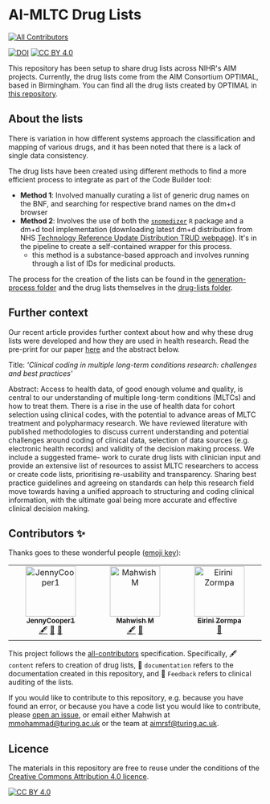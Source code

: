# AI-MLTC Drug Lists
<!-- ALL-CONTRIBUTORS-BADGE:START - Do not remove or modify this section -->
[![All Contributors](https://img.shields.io/badge/all_contributors-3-orange.svg?style=flat-square)](#contributors-)
<!-- ALL-CONTRIBUTORS-BADGE:END -->
[![DOI](https://zenodo.org/badge/DOI/10.5281/zenodo.10816326.svg)](https://doi.org/10.5281/zenodo.10816326) [![CC BY 4.0][cc-by-shield]][cc-by]

This repository has been setup to share drug lists across NIHR's AIM projects.
Currently, the drug lists come from the AIM Consortium OPTIMAL, based in Birmingham.
You can find all the drug lists created by OPTIMAL in [this repository]([https://github.com/aim-rsf/phenotypes/tree/main/Drug%20Codes](https://github.com/THINKINGGroup/phenotypes/tree/main/Drug%20Codes)).

## About the lists
There is variation in how different systems approach the classification and mapping of various drugs, and it has been noted that there is a lack of single data consistency. 

The drug lists have been created using different methods to find a more efficient process to integrate as part of the Code Builder tool:

- **Method 1**: Involved manually curating a list of generic drug names on the BNF, and searching for respective brand names on the dm+d browser
- **Method 2**: Involves the use of both the [`snomedizer`](https://github.com/ramses-antibiotics/snomedizer) `R` package and a dm+d tool implementation (downloading latest dm+d distribution from NHS [Technology Reference Update Distribution TRUD webpage](https://isd.digital.nhs.uk/trud/users/guest/filters/0/home)). It's in the pipeline to create a self-contained wrapper for this process.
  - this method is a substance-based approach and involves running through a list of IDs for medicinal products.

The process for the creation of the lists can be found in the [generation-process folder](/generation-process) and the drug lists themselves in the [drug-lists folder](/drug-lists).

## Further context
Our recent article provides further context about how and why these drug lists were developed and how they are used in health research. Read the pre-print for our paper [here](https://doi.org/10.5281/zenodo.12705968) and the abstract below.

Title: _'Clinical coding in multiple long-term conditions research: challenges and best practices'_

Abstract: Access to health data, of good enough volume and quality, is central to our understanding of multiple long-term conditions (MLTCs) and how to treat them. There is a rise in the use of health data for cohort selection using clinical codes, with the potential to advance areas of MLTC treatment and polypharmacy research. We have reviewed literature with published methodologies to discuss current understanding and potential challenges around coding of clinical data, selection of data sources (e.g. electronic health records) and validity of the decision making process. We include a suggested frame- work to curate drug lists with clinician input and provide an extensive list of resources to assist MLTC researchers to access or create code lists, prioritising re-usability and transparency. Sharing best practice guidelines and agreeing on standards can help this research field move towards having a unified approach to structuring and coding clinical information, with the ultimate goal being more accurate and effective clinical decision making.

## Contributors ✨

Thanks goes to these wonderful people ([emoji key](https://allcontributors.org/docs/en/emoji-key)):

<!-- ALL-CONTRIBUTORS-LIST:START - Do not remove or modify this section -->
<!-- prettier-ignore-start -->
<!-- markdownlint-disable -->
<table>
  <tbody>
    <tr>
      <td align="center" valign="top" width="14.28%"><a href="https://github.com/JennyCooper1"><img src="https://avatars.githubusercontent.com/u/107427234?v=4?s=100" width="100px;" alt="JennyCooper1"/><br /><sub><b>JennyCooper1</b></sub></a><br /><a href="#content-JennyCooper1" title="Content">🖋</a> <a href="https://github.com/aim-rsf/drug-lists/commits?author=JennyCooper1" title="Documentation">📖</a> <a href="#ideas-JennyCooper1" title="Ideas, Planning, & Feedback">🤔</a></td>
      <td align="center" valign="top" width="14.28%"><a href="https://github.com/Rainiefantasy"><img src="https://avatars.githubusercontent.com/u/43926907?v=4?s=100" width="100px;" alt="Mahwish M"/><br /><sub><b>Mahwish M</b></sub></a><br /><a href="#content-Rainiefantasy" title="Content">🖋</a> <a href="https://github.com/aim-rsf/drug-lists/commits?author=Rainiefantasy" title="Documentation">📖</a></td>
      <td align="center" valign="top" width="14.28%"><a href="https://github.com/eirini-zormpa"><img src="https://avatars.githubusercontent.com/u/30151074?v=4?s=100" width="100px;" alt="Eirini Zormpa"/><br /><sub><b>Eirini Zormpa</b></sub></a><br /><a href="https://github.com/aim-rsf/drug-lists/commits?author=eirini-zormpa" title="Documentation">📖</a></td>
    </tr>
  </tbody>
</table>

<!-- markdownlint-restore -->
<!-- prettier-ignore-end -->

<!-- ALL-CONTRIBUTORS-LIST:END -->

This project follows the [all-contributors](https://github.com/all-contributors/all-contributors) specification. Specifically, 🖋️ `content` refers to creation of drug lists, 📖 `documentation` refers to the documentation created in this repository, and 🤔 `Feedback` refers to clinical auditing of the lists.

If you would like to contribute to this repository, e.g. because you have found an error, or because you have a code list you would like to contribute, please [open an issue](https://github.com/aim-rsf/drug-lists/issues/new), or email either Mahwish at [mmohammad@turing.ac.uk](mailto:mmohammad@turing.ac.uk) or the team at [aimrsf@turing.ac.uk](mailto:aimrsf@turing.ac.uk).

## Licence
The materials in this repository are free to reuse under the conditions of the [Creative Commons Attribution 4.0 licence](http://creativecommons.org/licenses/by/4.0/).

[![CC BY 4.0][cc-by-image]][cc-by]

[cc-by]: http://creativecommons.org/licenses/by/4.0/
[cc-by-image]: https://i.creativecommons.org/l/by/4.0/88x31.png
[cc-by-shield]: https://img.shields.io/badge/License-CC%20BY%204.0-lightgrey.svg

